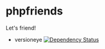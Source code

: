 phpfriends
==========

Let's friend!

* versioneye [![Dependency Status](https://www.versioneye.com/user/projects/51f08af0632bac469f038ff3/badge.png)](https://www.versioneye.com/user/projects/51f08af0632bac469f038ff3)
